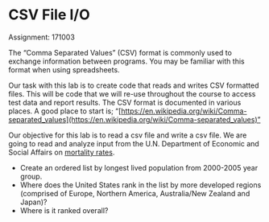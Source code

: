 # **CSV File I/O**

Assignment: 171003

The “Comma Separated Values” (CSV) format is commonly used to exchange information between programs.  You may be familiar with this format when using spreadsheets.

Our task with this lab is to create code that reads and writes CSV formatted files.  This will be code that we will re-use throughout the course to access test data and report results.  The CSV format is documented in various places.  A good place to start is; “[https://en.wikipedia.org/wiki/Comma-separated_values](https://en.wikipedia.org/wiki/Comma-separated_values)”

Our objective for this lab is to read a csv file and write a csv file.  We are going to read and analyze input from the U.N. Department of Economic and Social Affairs on [mortality rates](https://drive.google.com/a/austinisd.org/file/d/0B4msRz03vYbBQWRWM3h5cVdDTXM/view?usp=sharing).

- Create an ordered list by longest lived population from 2000-2005 year group.
- Where does the United States rank in the list by more developed regions (comprised of Europe, Northern America, Australia/New Zealand and Japan)?  
- Where is it ranked overall?  

